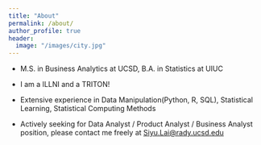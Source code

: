```yaml
---
title: "About"
permalink: /about/
author_profile: true
header:
  image: "/images/city.jpg"
---
```


* M.S. in Business Analytics at UCSD, B.A. in Statistics at UIUC

* I am a ILLNI and a TRITON!

* Extensive experience in Data Manipulation(Python, R, SQL), Statistical Learning, Statistical Computing Methods

* Actively seeking for Data Analyst / Product Analyst / Business Analyst position, please contact me freely at Siyu.Lai@rady.ucsd.edu
